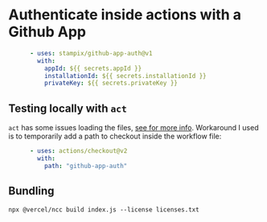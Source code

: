 # Authenticate inside actions with a Github App

```yml
      - uses: stampix/github-app-auth@v1
        with:
          appId: ${{ secrets.appId }}
          installationId: ${{ secrets.installationId }}
          privateKey: ${{ secrets.privateKey }}
```

## Testing locally with `act`

`act` has some issues loading the files, [see for more info](https://github.com/nektos/act/issues/228). Workaround I used is to temporarily add a path to checkout inside the workflow file:

```yml
      - uses: actions/checkout@v2
        with:
          path: "github-app-auth"
```          

## Bundling

`npx @vercel/ncc build index.js --license licenses.txt`
